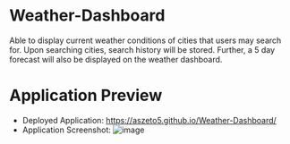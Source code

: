 # Weather-Dashboard
Able to display current weather conditions of cities that users may search for. Upon searching cities, search history will be stored. Further, a 5 day forecast will also be displayed on the weather dashboard.

# Application Preview
* Deployed Application: https://aszeto5.github.io/Weather-Dashboard/
* Application Screenshot:
![image](https://user-images.githubusercontent.com/100250064/184016506-a98ab808-0cb1-48aa-92a0-1bea753a7d1c.png)
